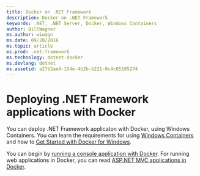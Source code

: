 ```yaml
---
title: Docker on .NET Framework
description: Docker on .NET Framework
keywords: .NET, .NET Server, Docker, Windows Containers
author: BillWagner
ms.author: wiwagn
ms.date: 09/28/2016
ms.topic: article
ms.prod: .net-framework
ms.technology: dotnet-docker
ms.devlang: dotnet
ms.assetid: a27b2ae4-154e-4b2b-b221-0c4c05185274
---
```


# Deploying .NET Framework applications with Docker

You can deploy .NET Framework applicaton with Docker, using Windows Containers. You can learn the requirements for using [Windows Containers](https://msdn.microsoft.com/virtualization/windowscontainers/about/about_overview) and how to [Get Started with Docker for Windows](https://docs.docker.com/docker-for-windows/). 

You can begin by [running a console application with Docker](console.md).
For running web applications in Docker, you can read
[ASP.NET MVC applications in Docker](https://docs.microsoft.com/aspnet/mvc/overview/deployment/docker-aspnetmvc).
